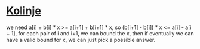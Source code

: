# [Kolinje](https://open.kattis.com/problems/kolinje)

we need a[i] + b[i] * x >= a[i+1] + b[i+1] * x, so (b[i+1] - b[i]) * x <= a[i] - a[i + 1], for each pair of i and i+1, we can bound the x, then if eventually we can have a valid bound for x, we can just pick a possible answer.
